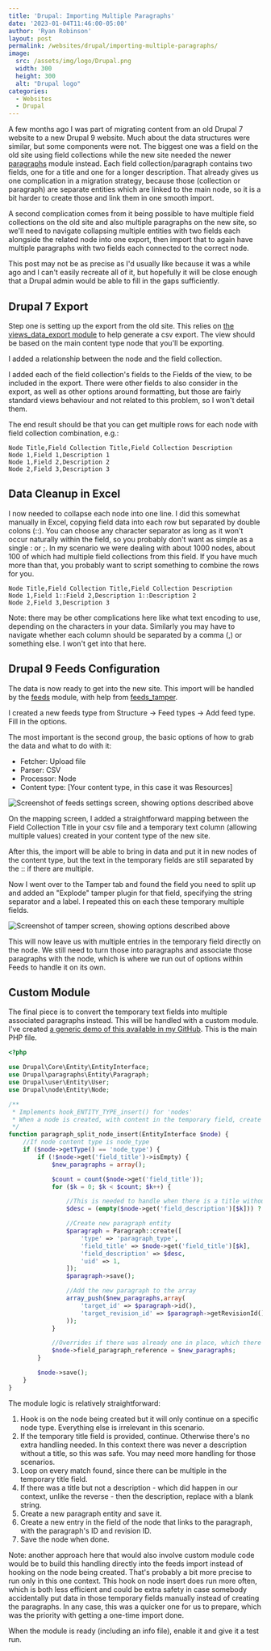 ```yaml
---
title: 'Drupal: Importing Multiple Paragraphs'
date: '2023-01-04T11:46:00-05:00'
author: 'Ryan Robinson'
layout: post
permalink: /websites/drupal/importing-multiple-paragraphs/
image: 
  src: /assets/img/logo/Drupal.png
  width: 300
  height: 300
  alt: "Drupal logo"
categories:
  - Websites
  - Drupal
---
```


A few months ago I was part of migrating content from an old Drupal 7 website to a new Drupal 9 website. Much about the data structures were similar, but some components were not. The biggest one was a field on the old site using field collections while the new site needed the newer [paragraphs](https://www.drupal.org/project/paragraphs) module instead. Each field collection/paragraph contains two fields, one for a title and one for a longer description. That already gives us one complication in a migration strategy, because those (collection or paragraph) are separate entities which are linked to the main node, so it is a bit harder to create those and link them in one smooth import.

A second complication comes from it being possible to have multiple field collections on the old site and also multiple paragraphs on the new site, so we'll need to navigate collapsing multiple entities with two fields each alongside the related node into one export, then import that to again have multiple paragraphs with two fields each connected to the correct node.

This post may not be as precise as I'd usually like because it was a while ago and I can't easily recreate all of it, but hopefully it will be close enough that a Drupal admin would be able to fill in the gaps sufficiently.

## Drupal 7 Export

Step one is setting up the export from the old site. This relies on [the views_data_export module](https://www.drupal.org/project/views_data_export) to help generate a csv export. The view should be based on the main content type node that you'll be exporting.

I added a relationship between the node and the field collection.

I added each of the field collection's fields to the Fields of the view, to be included in the export. There were other fields to also consider in the export, as well as other options around formatting, but those are fairly standard views behaviour and not related to this problem, so I won't detail them.

The end result should be that you can get multiple rows for each node with field collection combination, e.g.:

```csv
Node Title,Field Collection Title,Field Collection Description
Node 1,Field 1,Description 1
Node 1,Field 2,Description 2
Node 2,Field 3,Description 3
```

## Data Cleanup in Excel

I now needed to collapse each node into one line. I did this somewhat manually in Excel, copying field data into each row but separated by double colons (::). You can choose any character separator as long as it won't occur naturally within the field, so you probably don't want as simple as a single : or ;. In my scenario we were dealing with about 1000 nodes, about 100 of which had multiple field collections from this field. If you have much more than that, you probably want to script something to combine the rows for you.

```csv
Node Title,Field Collection Title,Field Collection Description
Node 1,Field 1::Field 2,Description 1::Description 2
Node 2,Field 3,Description 3
```

Note: there may be other complications here like what text encoding to use, depending on the characters in your data. Similarly you may have to navigate whether each column should be separated by a comma (,) or something else. I won't get into that here.

## Drupal 9 Feeds Configuration

The data is now ready to get into the new site. This import will be handled by the [feeds](https://www.drupal.org/project/feeds) module, with help from [feeds_tamper](https://www.drupal.org/project/feeds_tamper).

I created a new feeds type from Structure -> Feed types -> Add feed type. Fill in the options. 

The most important is the second group, the basic options of how to grab the data and what to do with it:

- Fetcher: Upload file
- Parser: CSV
- Processor: Node
- Content type: [Your content type, in this case it was Resources]

![Screenshot of feeds settings screen, showing options described above](/assets/img/2023/01/FeedSettings.png)

On the mapping screen, I added a straightforward mapping between the Field Collection Title in your csv file and a temporary text column (allowing multiple values) created in your content type of the new site.

After this, the import will be able to bring in data and put it in new nodes of the content type, but the text in the temporary fields are still separated by the :: if there are multiple.

Now I went over to the Tamper tab and found the field you need to split up and added an "Explode" tamper plugin for that field, specifying the string separator and a label. I repeated this on each these temporary multiple fields.

![Screenshot of tamper screen, showing options described above](/assets/img/2023/01/FeedsTamper.png)

This will now leave us with multiple entries in the temporary field directly on the node. We still need to turn those into paragraphs and associate those paragraphs with the node, which is where we run out of options within Feeds to handle it on its own.

## Custom Module

The final piece is to convert the temporary text fields into multiple associated paragraphs instead. This will be handled with a custom module. I've created [a generic demo of this available in my GitHub](https://github.com/ryan-l-robinson/Drupal-paragraph-split). This is the main PHP file.

```php
<?php

use Drupal\Core\Entity\EntityInterface;
use Drupal\paragraphs\Entity\Paragraph;
use Drupal\user\Entity\User;
use Drupal\node\Entity\Node;

/** 
 * Implements hook_ENTITY_TYPE_insert() for 'nodes'
 * When a node is created, with content in the temporary field, create the associated paragraph instead
 */
function paragraph_split_node_insert(EntityInterface $node) {
    //If node content type is node_type
    if ($node->getType() == 'node_type') {
        if (!$node->get('field_title')->isEmpty) {
            $new_paragraphs = array();

            $count = count($node->get('field_title'));
            for ($k = 0; $k < $count; $k++) {

                //This is needed to handle when there is a title without a matching description
                $desc = (empty($node->get('field_description')[$k])) ? '' : $node->get('field_description')[$k]->getString();

                //Create new paragraph entity
                $paragraph = Paragraph::create([
                    'type' => 'paragraph_type',
                    'field_title' => $node->get('field_title')[$k],
                    'field_description' => $desc,
                    'uid' => 1,
                ]);
                $paragraph->save();

                //Add the new paragraph to the array
                array_push($new_paragraphs,array(
                    'target_id' => $paragraph->id(),
                    'target_revision_id' => $paragraph->getRevisionId(),
                ));
            }

            //Overrides if there was already one in place, which there shouldn't be in this context of an import
            $node->field_paragraph_reference = $new_paragraphs;
        }

        $node->save();
    }
}
```

The module logic is relatively straightforward:

1. Hook is on the node being created but it will only continue on a specific node type. Everything else is irrelevant in this scenario.
2. If the temporary title field is provided, continue. Otherwise there's no extra handling needed. In this context there was never a description without a title, so this was safe. You may need more handling for those scenarios.
3. Loop on every match found, since there can be multiple in the temporary title field.
4. If there was a title but not a description - which did happen in our context, unlike the reverse - then the description, replace with a blank string.
5. Create a new paragraph entity and save it.
6. Create a new entry in the field of the node that links to the paragraph, with the paragraph's ID and revision ID.
7. Save the node when done.

Note: another approach here that would also involve custom module code would be to build this handling directly into the feeds import instead of hooking on the node being created. That's probably a bit more precise to run only in this one context. This hook on node insert does run more often, which is both less efficient and could be extra safety in case somebody accidentally put data in those temporary fields manually instead of creating the paragraphs. In any case, this was a quicker one for us to prepare, which was the priority with getting a one-time import done.

When the module is ready (including an info file), enable it and give it a test run.